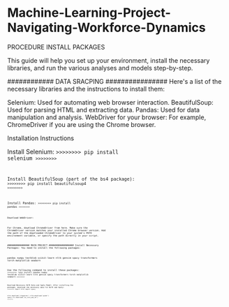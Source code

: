 # Machine-Learning-Project-Navigating-Workforce-Dynamics

PROCEDURE INSTALL PACKAGES

This guide will help you set up your environment, install the necessary libraries, and run the various analyses and models step-by-step.

############ DATA SRACPING ################
Here's a list of the necessary libraries and the instructions to install them:

Selenium: Used for automating web browser interaction.
BeautifulSoup: Used for parsing HTML and extracting data.
Pandas: Used for data manipulation and analysis.
WebDriver for your browser: For example, ChromeDriver if you are using the Chrome browser.

Installation Instructions

Install Selenium:
<code>>>>>>>>>
pip install selenium
<code>>>>>>>>>

Install BeautifulSoup (part of the bs4 package):
<code>>>>>>>>>
pip install beautifulsoup4
<code>>>>>>>>>

Install Pandas:
<code>>>>>>>>>
pip install pandas
<code>>>>>>>>>

Download WebDriver:

For Chrome, download ChromeDriver from here.
Make sure the ChromeDriver version matches your installed Chrome browser version.
Add the path of the downloaded ChromeDriver to your system's PATH environment variable, or specify the path directly in your script.


################ MAIN PROJECT ##################
Install Necessary Packages:
You need to install the following packages:

pandas
numpy
textblob
scikit-learn
nltk
gensim
spacy
transformers
torch
matplotlib
seaborn


Use the following command to install these packages:
<code>>>>>>>>>
!pip install pandas numpy textblob scikit-learn nltk gensim spacy transformers torch matplotlib seaborn
<code>>>>>>>>>


Download Necessary NLTK Data and SpaCy Model:
After installing the packages, download the necessary data for NLTK and SpaCy:
<code>>>>>>>>>
import nltk
import spacy

nltk.download('stopwords')
nltk.download('punkt')
spacy.cli.download('en_core_web_sm')
<code>>>>>>>>>
